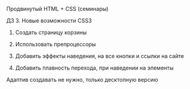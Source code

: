 Продвинутый HTML + CSS (семинары)

ДЗ 3. Новые возможности CSS3

1. Создать страницу корзины

2. Использовать препроцессоры

3. Добавить эффекты наведения, на все кнопки и ссылки на сайте

4. Добавить плавность перехода, при наведении на элементы

Адаптив создавать не нужно, только десктопную версию
